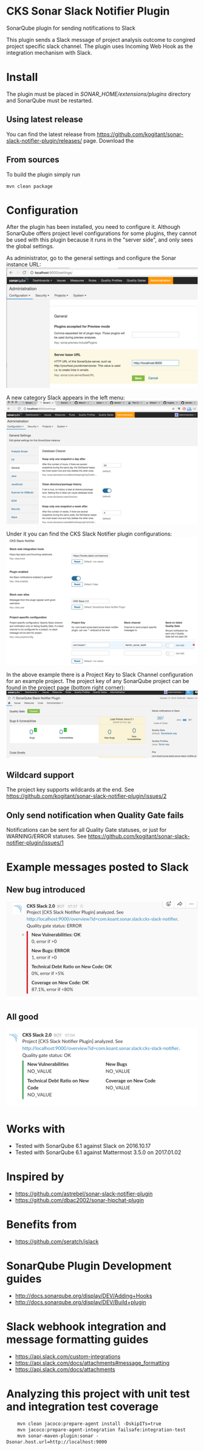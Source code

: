 # CKS Sonar Slack Notifier Plugin
SonarQube plugin for sending notifications to Slack

This plugin sends a Slack message of project analysis outcome to congired project specific slack channel.
The plugin uses Incoming Web Hook as the integration mechanism with Slack.

# Install
The plugin must be placed in *SONAR_HOME/extensions/plugins* directory and SonarQube must be restarted.

## Using latest release
You can find the latest release from https://github.com/kogitant/sonar-slack-notifier-plugin/releases/ page.
Download the 

## From sources
To build the plugin simply run
```
mvn clean package
```


# Configuration
After the plugin has been installed, you need to configure it.
Although SonarQube offers project level configurations for some plugins, they cannot be used with this plugin because it runs in the "server side", and only sees the global settings.

As administrator, go to the general settings and configure the Sonar instance URL:
![](documentation/screenshots/administration_server_base_url.png?raw=true)

A new category Slack appears in the left menu:
![](documentation/screenshots/administration_slack_category.png?raw=true)

Under it you can find the CKS Slack Notifier plugin configurations:
![](documentation/screenshots/administration_cks_slack_notifier_settings.png?raw=true)

In the above example there is a Project Key to Slack Channel configuration for an example project.
The project key of any SonarQube project can be found in the project page (bottom right corner):
![](documentation/screenshots/project_key_from_project_page.png?raw=true)

## Wildcard support
The project key supports wildcards at the end. See https://github.com/kogitant/sonar-slack-notifier-plugin/issues/2

## Only send notification when Quality Gate fails
Notifications can be sent for all Quality Gate statuses, or just for WARNING/ERROR statuses. See https://github.com/kogitant/sonar-slack-notifier-plugin/issues/1 
 
# Example messages posted to Slack
## New bug introduced
![](documentation/screenshots/example_slack_message_red_due_to_new_bug.png)

## All good
![](documentation/screenshots/example_slack_message_all_green.png)

# Works with
* Tested with SonarQube 6.1 against Slack on 2016.10.17
* Tested with SonarQube 6.1 against Mattermost 3.5.0 on 2017.01.02

# Inspired by
* https://github.com/astrebel/sonar-slack-notifier-plugin
* https://github.com/dbac2002/sonar-hipchat-plugin

# Benefits from
* https://github.com/seratch/jslack

# SonarQube Plugin Development guides
* http://docs.sonarqube.org/display/DEV/Adding+Hooks
* http://docs.sonarqube.org/display/DEV/Build+plugin

# Slack webhook integration and message formatting guides
 * https://api.slack.com/custom-integrations
 * https://api.slack.com/docs/attachments#message_formatting
 * https://api.slack.com/docs/attachments


# Analyzing this project with unit test and integration test coverage
```
    mvn clean jacoco:prepare-agent install -DskipITs=true
    mvn jacoco:prepare-agent-integration failsafe:integration-test
    mvn sonar-maven-plugin:sonar -Dsonar.host.url=http://localhost:9000
```
